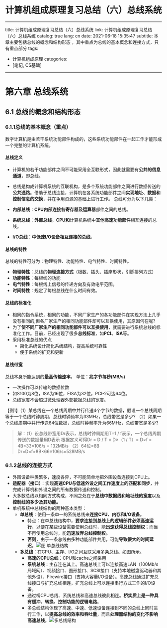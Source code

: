 # 计算机组成原理复习总结（六）总线系统

---
title: 计算机组成原理复习总结（六）总线系统
link: 计算机组成原理复习总结（六）总线系统
catalog: true
lang: cn
date: 2021-06-18 15:35:47 
subtitle: 本章主要包括总线的概念和结构形态 ，其中重点为总线的基本概念和连接方式，只有重点部分
tags:
- 计算机组成原理
categories:
- [笔记, CS基础]
---

# 第六章 总线系统
## 6.1 总线的概念和结构形态 
### 6.1.1总线的基本概念（重点）
数字计算机是由若干系统功能部件构成的，这些系统功能部件在一起工作才能形成一个完整的计算机系统。
#### 总线定义
- 计算机的若干功能部件之间不可能采用全互联形式，因此就需要有**公共的信息通道**，即总线。
 - 总线是构成计算机系统的互联机构，是多个系统功能部件之间进行数据传送的**公共通路**。借助于总线连接，计算机在各系统功能部件之间**实现地址、数据和控制信息的交换**，并在争用资源的基础上进行工作。
总线可分为以下几类：

 - **内部总线**：**CPU内部连接各寄存器及运算器**部件之间的总线。
 - **系统总线**：**外部总线**。**CPU和**计算机系统中**其他高速功能部件**相互连接的总线。
 - **I/O总线**：**中低速I/O设备相互连接的总线**。

#### 总线的特性

总线的特性可分为：物理特性、功能特性、电气特性、时间特性。
- **物理特性**：总线的**物理连接方式**（根数、插头、插座形状，引脚排列方式）
- **功能特性**：每根线的功能
- **电气特性**：每根线上信号的传递方向及有效电平范围。
- **时间特性**：规定了每根总线在什么时间有效。

#### 总线的标准化
 - 相同的指令系统，相同的功能，不同厂家生产的各功能部件在实现方法上几乎没有相同的,但各厂家生产的相同功能部件却可以互换使用，其原因何在呢?
 - 为了**使不同厂家生产的相同功能部件可以互换使用**，就需要进行系统总线的标准化工作。目前，已经出现了很多**总线标准**，如**PCI、ISA**等。
 - 采用标准总线的优点
	 - 简化系统设计简化系统结构，提高系统可靠性
	 - 便于系统的扩充和更新
#### 总线带宽
总线本身所能达到的**最高传输速率**。
单位：**兆字节每秒(MB/s)**
 - 一次操作可以传输的数据位数
 - 如S100为8位，ISA为16位，EISA为32位，PCI-2可达64位。
 - 总线宽度不会超过微处理器外部数据总线的宽度。

【例1】（1）某总线在一个总线周期中并行传送4个字节的数据，假设一个总线周期等于一个总线时钟周期，总线时钟频率为33MHz，总线带宽是多少?
（2）如果一个总线周期中并行传送64位数据，总线时钟频率升为66MHz，总线带宽是多少?

> 解：（1）设总线带宽用Dr表示，总线时钟周期用T=1 / f表示，一个总线周期传送的数据量用D表示
> 根据定义可得Dr = D / T = D×（1 / T）=  D×f = 4B×33×106/s = 132MB/s
> （2）64位=8B
> Dr=D×f=8B×66×106/s=528MB/s

### 6.1.2总线的连接方式
 - 外围设备种类繁多，速度各异，不可能简单地把外围设备连接到CPU上。
 - **适配器（接口）**：实现**高速CPU与低速外设之间工作速度上的匹配和同步**，并完成计算机和外设之间的所有数据传送和控制。
 - 大多数总线以相同方式构成，不同之处在于**总线中数据线和地址线的宽度**以及**控制线的多少及其功能。**
 - 单机系统中总线结构的两种基本类型：
	 - **单总线**：使用一条单一的系统总线来**连接CPU、内存和I/O设备**。
		 - 特点：在单总线结构中，**要求连接到总线上的逻辑部件必须高速运行**，以便在某些设备需要使用总线时，能**迅速获得总线控制权**；而当不再使用总线时，能**迅速放弃总线控制权。**
		 - **否则**，由于一条总线由多种功能部件共用，可能**导致很大的时间延迟**。![图 单总线结构](https://img-blog.csdnimg.cn/20210618152706766.png?x-oss-process=image/watermark,type_ZmFuZ3poZW5naGVpdGk,shadow_10,text_aHR0cHM6Ly9ibG9nLmNzZG4ubmV0L3FxXzQ1ODkwNTMz,size_16,color_FFFFFF,t_70)
	- **多总线**：在CPU、主存、I/O之间互联采用多条总线。如图所示。		
		- **高速的CPU总线**：CPU和cache之间采用
		- **系统总线**：主存连在其上。高速总线上可以连接高速LAN（100Mb/s局域网）、视频接口、图形接口、SCSI接口（支持本地磁盘驱动器和其他外设）、Firewire接口（支持大容量I/O设备）。高速总线通过扩充总线接口与扩充总线相连，扩充总线上可以连接串行方式工作的I/O设备。
		- 通过桥CPU总线、系统总线和高速总线彼此相连。**桥实质上是一种具有缓冲、转换、控制功能的逻辑电路**。
		- 多总线结构体现了高速、中速、低速设备连接到不同的总线上同时进行工作，以**提高总线的效率和吞吐量**，而且**处理器结构的变化不影响高速总线**。![多总线结构](https://img-blog.csdnimg.cn/2021061815291043.png?x-oss-process=image/watermark,type_ZmFuZ3poZW5naGVpdGk,shadow_10,text_aHR0cHM6Ly9ibG9nLmNzZG4ubmV0L3FxXzQ1ODkwNTMz,size_16,color_FFFFFF,t_70)




